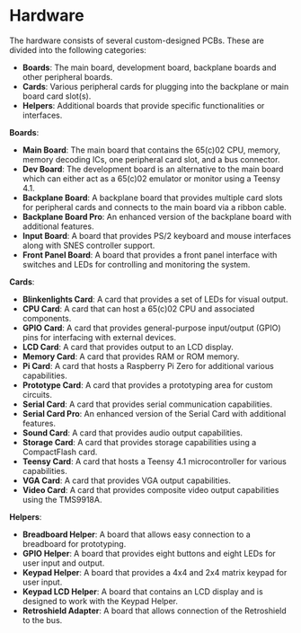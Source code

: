 Hardware
========

The hardware consists of several custom-designed PCBs. These are divided into the following categories:

- **Boards**: The main board, development board, backplane boards and other peripheral boards.
- **Cards**: Various peripheral cards for plugging into the backplane or main board card slot(s).
- **Helpers**: Additional boards that provide specific functionalities or interfaces.

**Boards**:

- **Main Board**: The main board that contains the 65(c)02 CPU, memory, memory decoding ICs, one peripheral card slot, and a bus connector.
- **Dev Board**: The development board is an alternative to the main board which can either act as a 65(c)02 emulator or monitor using a Teensy 4.1.
- **Backplane Board**: A backplane board that provides multiple card slots for peripheral cards and connects to the main board via a ribbon cable.
- **Backplane Board Pro**: An enhanced version of the backplane board with additional features.
- **Input Board**: A board that provides PS/2 keyboard and mouse interfaces along with SNES controller support.
- **Front Panel Board**: A board that provides a front panel interface with switches and LEDs for controlling and monitoring the system.

**Cards**:

- **Blinkenlights Card**: A card that provides a set of LEDs for visual output. 
- **CPU Card**: A card that can host a 65(c)02 CPU and associated components. 
- **GPIO Card**: A card that provides general-purpose input/output (GPIO) pins for interfacing with external devices.
- **LCD Card**: A card that provides output to an LCD display.
- **Memory Card**: A card that provides RAM or ROM memory. 
- **Pi Card**: A card that hosts a Raspberry Pi Zero for additional various capabilities.
- **Prototype Card**: A card that provides a prototyping area for custom circuits. 
- **Serial Card**: A card that provides serial communication capabilities. 
- **Serial Card Pro**: An enhanced version of the Serial Card with additional features. 
- **Sound Card**: A card that provides audio output capabilities.
- **Storage Card**: A card that provides storage capabilities using a CompactFlash card.
- **Teensy Card**: A card that hosts a Teensy 4.1 microcontroller for various capabilities.
- **VGA Card**: A card that provides VGA output capabilities.
- **Video Card**: A card that provides composite video output capabilities using the TMS9918A.

**Helpers**:

- **Breadboard Helper**: A board that allows easy connection to a breadboard for prototyping.
- **GPIO Helper**: A board that provides eight buttons and eight LEDs for user input and output.
- **Keypad Helper**: A board that provides a 4x4 and 2x4 matrix keypad for user input.
- **Keypad LCD Helper**: A board that contains an LCD display and is designed to work with the Keypad Helper.
- **Retroshield Adapter**: A board that allows connection of the Retroshield to the bus.